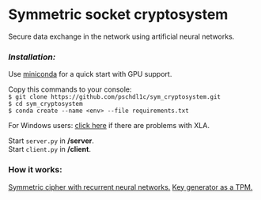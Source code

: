 # Symmetric socket cryptosystem
Secure data exchange in the network using artificial neural networks.
### *Installation:*
Use [miniconda](https://docs.conda.io/en/latest/miniconda.html) for a quick start with GPU support.

Copy this commands to your console:  
`$ git clone https://github.com/pschdl1c/sym_cryptosystem.git`  
`$ cd sym_cryptosystem`  
`$ conda create --name <env> --file requirements.txt`  

For Windows users: [click here](https://stackoverflow.com/a/72256408/20294758) if there are problems with XLA.

Start `server.py` in __/server__.  
Start `client.py` in __/client__.  


### How it works:
[Symmetric cipher with recurrent neural networks.](https://github.com/pschdl1c/RNN-cipher)
[Key generator as a TPM.](https://github.com/pschdl1c/TPM)